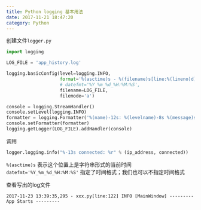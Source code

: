 ```yaml
---
title: Python logging 基本用法
date: 2017-11-21 18:47:20
category: Python
---
```


创建文件`logger.py`

```python
import logging

LOG_FILE = 'app_history.log'

logging.basicConfig(level=logging.INFO,
                    format='%(asctime)s - %(filename)s[line:%(lineno)d] %(levelname)s %(message)s',
                    # datefmt='%Y_%m_%d_%H:%M:%S',
                    filename=LOG_FILE,
                    filemode='a')

console = logging.StreamHandler()
console.setLevel(logging.INFO)
formatter = logging.Formatter('%(name)-12s: %(levelname)-8s %(message)s')
console.setFormatter(formatter)
logging.getLogger(LOG_FILE).addHandler(console)

```

调用
```python
logger.logging.info("%-13s connected: %r" % (ip_address, connected))
```

`%(asctime)s` 表示这个位置上是字符串形式的当前时间  
`datefmt='%Y_%m_%d_%H:%M:%S'` 指定了时间格式；我们也可以不指定时间格式


查看写出的log文件
```
2017-11-23 13:39:35,295 - xxx.py[line:122] INFO [MainWindow] --------- App Starts ---------
```
